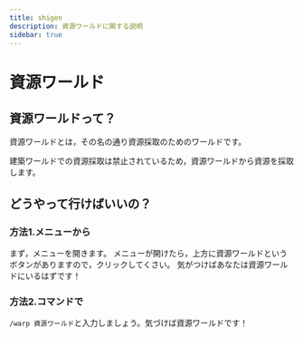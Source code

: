 ```yaml
---
title: shigen
description: 資源ワールドに関する説明
sidebar: true
---
```

# 資源ワールド
## 資源ワールドって？
資源ワールドとは，その名の通り資源採取のためのワールドです。

建築ワールドでの資源採取は禁止されているため，資源ワールドから資源を採取します。
## どうやって行けばいいの？
### 方法1.メニューから
まず，メニューを開きます。
メニューが開けたら，上方に資源ワールドというボタンがありますので，クリックしてくさい。
気がつけばあなたは資源ワールドにいるはずです！
### 方法2.コマンドで
`/warp 資源ワールド`と入力しましょう。気づけば資源ワールドです！